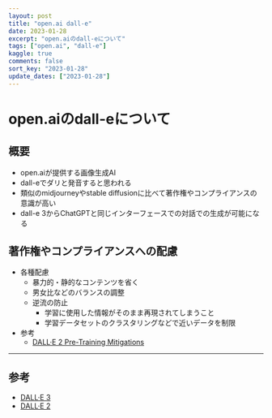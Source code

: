 ```yaml
---
layout: post
title: "open.ai dall-e"
date: 2023-01-28
excerpt: "open.aiのdall-eについて"
tags: ["open.ai", "dall-e"]
kaggle: true
comments: false
sort_key: "2023-01-28"
update_dates: ["2023-01-28"]
---
```


# open.aiのdall-eについて

## 概要
 - open.aiが提供する画像生成AI
 - dall-eでダリと発音すると思われる
 - 類似のmidjourneyやstable diffusionに比べて著作権やコンプライアンスの意識が高い
 - dall-e 3からChatGPTと同じインターフェースでの対話での生成が可能になる
 
## 著作権やコンプライアンスへの配慮
 - 各種配慮
   - 暴力的・静的なコンテンツを省く
   - 男女比などのバランスの調整
   - 逆流の防止
     - 学習に使用した情報がそのまま再現されてしまうこと
     - 学習データセットのクラスタリングなどで近いデータを制限
 - 参考
   - [DALL·E 2 Pre-Training Mitigations](https://openai.com/blog/dall-e-2-pre-training-mitigations/)

---

## 参考
 - [DALL·E 3](https://openai.com/dall-e-3)
 - [DALL·E 2](https://openai.com/dall-e-2/)
